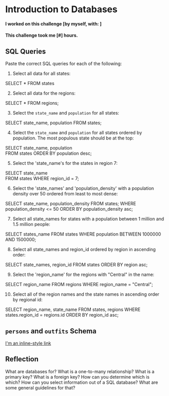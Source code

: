 # Introduction to Databases

#### I worked on this challenge [by myself, with: ]
#### This challenge took me [#] hours.

## SQL Queries

Paste the correct SQL queries for each of the following:

1. Select all data for all states: 

SELECT * FROM states

2. Select all data for the regions:

SELECT * FROM regions;

3. Select the `state_name` and `population` for all states: 

SELECT state_name, population
FROM states;

4. Select the `state_name` and `population` for all states ordered 
by population. The most populous state should be at the top:

SELECT state_name, population  
FROM states
ORDER BY population desc;


5. Select the 'state_name's for the states in region 7:

SELECT state_name  
FROM states
WHERE region_id = 7;


6. Select the 'state_names' and 'population_density' with a population density over 50 ordered from least to most dense:

SELECT state_name, population_density
FROM states; 
WHERE population_density <= 50
ORDER BY population_density asc;



7. Select all state_names for states with a population between 1 million and 1.5 million people:

SELECT states_name
FROM states
WHERE population BETWEEN 1000000 AND 1500000;


8. Select all state_names and region_id ordered by region in ascending order:

SELECT state_names, region_id
FROM states
ORDER BY region asc;



9. Select the 'region_name' for the regions with "Central" in the name:

SELECT region_name
FROM regions
WHERE region_name = "Central";

10. Select all of the region names and the state names in ascending order by regional id:

SELECT region_name, state_name 
FROM states, regions
WHERE states.region_id = regions.id
ORDER BY region_id asc;


## `persons` and `outfits` Schema
<!-- Include a link to your schema design here -->
[I'm an inline-style link](https://www.google.com)



## Reflection
What are databases for?
What is a one-to-many relationship?
What is a primary key? What is a foreign key? How can you determine which is which?
How can you select information out of a SQL database? What are some general guidelines for that?